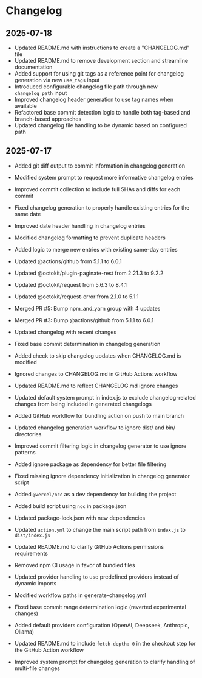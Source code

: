 # Changelog

## 2025-07-18
- Updated README.md with instructions to create a "CHANGELOG.md" file
- Updated README.md to remove development section and streamline documentation
- Added support for using git tags as a reference point for changelog generation via new `use_tags` input
- Introduced configurable changelog file path through new `changelog_path` input
- Improved changelog header generation to use tag names when available
- Refactored base commit detection logic to handle both tag-based and branch-based approaches
- Updated changelog file handling to be dynamic based on configured path
## 2025-07-17
- Added git diff output to commit information in changelog generation
- Modified system prompt to request more informative changelog entries
- Improved commit collection to include full SHAs and diffs for each commit
- Fixed changelog generation to properly handle existing entries for the same date
- Improved date header handling in changelog entries
- Modified changelog formatting to prevent duplicate headers
- Added logic to merge new entries with existing same-day entries
- Updated @actions/github from 5.1.1 to 6.0.1
- Updated @octokit/plugin-paginate-rest from 2.21.3 to 9.2.2
- Updated @octokit/request from 5.6.3 to 8.4.1
- Updated @octokit/request-error from 2.1.0 to 5.1.1
- Merged PR #5: Bump npm_and_yarn group with 4 updates
- Merged PR #3: Bump @actions/github from 5.1.1 to 6.0.1
- Updated changelog with recent changes
- Fixed base commit determination in changelog generation
- Added check to skip changelog updates when CHANGELOG.md is modified

- Ignored changes to CHANGELOG.md in GitHub Actions workflow
- Updated README.md to reflect CHANGELOG.md ignore changes

- Updated default system prompt in index.js to exclude changelog-related changes from being included in generated changelogs

- Added GitHub workflow for bundling action on push to main branch
- Updated changelog generation workflow to ignore dist/ and bin/ directories
- Improved commit filtering logic in changelog generator to use ignore patterns
- Added ignore package as dependency for better file filtering
- Fixed missing ignore dependency initialization in changelog generator script

- Added `@vercel/ncc` as a dev dependency for building the project
- Added build script using `ncc` in package.json
- Updated package-lock.json with new dependencies

- Updated `action.yml` to change the main script path from `index.js` to `dist/index.js`

- Updated README.md to clarify GitHub Actions permissions requirements

- Removed npm CI usage in favor of bundled files
- Updated provider handling to use predefined providers instead of dynamic imports
- Modified workflow paths in generate-changelog.yml
- Fixed base commit range determination logic (reverted experimental changes)
- Added default providers configuration (OpenAI, Deepseek, Anthropic, Ollama)

- Updated README.md to include `fetch-depth: 0` in the checkout step for the GitHub Action workflow

- Improved system prompt for changelog generation to clarify handling of multi-file changes
